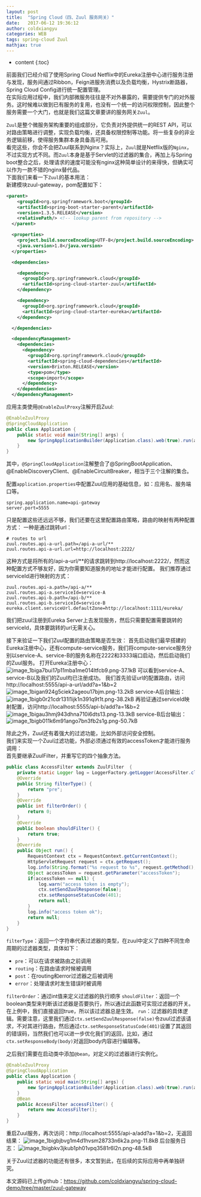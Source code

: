 ```yaml
---
layout: post
title:  "Spring Cloud（四、Zuul 服务网关）"
date:   2017-06-12 19:36:12
author: coldxiangyu
categories: WEB
tags: spring-cloud Zuul
mathjax: true
---
```


* content
{:toc}

前面我们已经介绍了使用Spring Cloud Netflix中的Eureka注册中心进行服务注册与发现，服务间通过Ribbon，Feign进服务消费以及负载均衡，Hystrix断路器，Spring Cloud Config进行统一配置管理。  
在实际应用过程中，我们内部微服务往往是不对外暴露的，需要提供专门的对外服务。这时候难以做到已有服务的复用，也没有一个统一的访问权限控制，因此整个服务需要一个大门，也就是我们这篇文章要讲的服务网关`Zuul`。  




`Zuul`是整个微服务架构重要的组成部分，它负责对外提供统一的REST API，可以对路由策略进行调整，实现负载均衡，还具备权限控制等功能。将一些复杂的非业务逻辑前移，使得服务集群本身具备高可用。  
看完这些，你会不会把Zuul联系到Nginx？实际上，`Zuul`就是Netflix版的`Nginx`，不过实现方式不同。而`Zuul`本身是基于Servlet的过滤器的集合，再加上与Spring boot整合之后，处理请求的速度可能没有nginx这种简单设计的来得快，但确实可以作为一款不错的nginx替代品。  
下面我们来看一下`Zuul`的基本用法：  
新建模块zuul-gateway，pom配置如下：
```xml
<parent>
    <groupId>org.springframework.boot</groupId>
    <artifactId>spring-boot-starter-parent</artifactId>
    <version>1.3.5.RELEASE</version>
    <relativePath/> <!-- lookup parent from repository -->
  </parent>

  <properties>
    <project.build.sourceEncoding>UTF-8</project.build.sourceEncoding>
    <java.version>1.8</java.version>
  </properties>

  <dependencies>

    <dependency>
      <groupId>org.springframework.cloud</groupId>
      <artifactId>spring-cloud-starter-zuul</artifactId>
    </dependency>

    <dependency>
      <groupId>org.springframework.cloud</groupId>
      <artifactId>spring-cloud-starter-eureka</artifactId>
    </dependency>

  </dependencies>

  <dependencyManagement>
    <dependencies>
      <dependency>
        <groupId>org.springframework.cloud</groupId>
        <artifactId>spring-cloud-dependencies</artifactId>
        <version>Brixton.RELEASE</version>
        <type>pom</type>
        <scope>import</scope>
      </dependency>
    </dependencies>
  </dependencyManagement>
```
应用主类使用`@EnableZuulProxy`注解开启Zuul:
```java
@EnableZuulProxy
@SpringCloudApplication
public class Application {
	public static void main(String[] args) {
		new SpringApplicationBuilder(Application.class).web(true).run(args);
	}
}
```
其中，`@SpringCloudApplication`注解整合了@SpringBootApplication、@EnableDiscoveryClient、@EnableCircuitBreaker，相当于三个注解的集合。

配置`application.properties`中配置Zuul应用的基础信息，如：应用名、服务端口等。
```
spring.application.name=api-gateway
server.port=5555
```
只是配置这些还远远不够，我们还要在这里配置路由策略，路由的映射有两种配置方式：
一种是通过跳转url：
```
# routes to url
zuul.routes.api-a-url.path=/api-a-url/**
zuul.routes.api-a-url.url=http://localhost:2222/
```
这种方式是将所有的/api-a-url/**的请求跳转到http://localhost:2222/，然而这种配置方式不够友好，因为你需要知道服务的地址才能进行配置。
我们推荐通过serviceId进行映射的方式：
```
zuul.routes.api-a.path=/api-a/**
zuul.routes.api-a.serviceId=service-A
zuul.routes.api-b.path=/api-b/**
zuul.routes.api-b.serviceId=service-B
eureka.client.serviceUrl.defaultZone=http://localhost:1111/eureka/
```
我们把zuul注册到Eureka Server上去发现服务，然后只需要配置需要跳转的serviceId，具体要跳转的url无需关心。

接下来验证一下我们Zuul配置的路由策略是否生效：
首先启动我们最早搭建的Eureka注册中心，还有compute-service服务，我们将compute-service服务分别以service-A、service-B的服务名称在2222和3333端口启动，然后启动我们的Zuul服务。
打开Eureka注册中心：
![image_1biga7bui17p11mba1me014ltfcb9.png-37.1kB][1]
可以看到service-A、service-B以及我们的Zuul均已注册成功。
我们首先验证url的配置路由，访问http://localhost:5555/api-a-url/add?a=1&b=2
![image_1bigan924g5ciek2ageou17bjm.png-13.2kB][2]
service-A后台输出：
![image_1bigb0r21cdr131l1ijk1n391q9t1t.png-38.2kB][3]
再验证通过serviceId映射配置，访问http://localhost:5555/api-b/add?a=1&b=2
![image_1bigau3hmj943dhna710i6dts13.png-13.3kB][4]
service-B后台输出：
![image_1bigb011k6m91ango7bn3fb2s1g.png-50.7kB][5]

除此之外，Zuul还有着强大的过滤功能，比如外部访问安全控制。  
我们来实现一个Zuul过滤功能，外部必须通过有效的accessToken才能进行服务调用：  
首先要继承ZuulFilter，并重写它的四个抽象方法。
```java
public class AccessFilter extends ZuulFilter  {
    private static Logger log = LoggerFactory.getLogger(AccessFilter.class);
    @Override
    public String filterType() {
        return "pre";
    }
    @Override
    public int filterOrder() {
        return 0;
    }
    @Override
    public boolean shouldFilter() {
        return true;
    }
    @Override
    public Object run() {
        RequestContext ctx = RequestContext.getCurrentContext();
        HttpServletRequest request = ctx.getRequest();
        log.info(String.format("%s request to %s", request.getMethod(), request.getRequestURL().toString()));
        Object accessToken = request.getParameter("accessToken");
        if(accessToken == null) {
            log.warn("access token is empty");
            ctx.setSendZuulResponse(false);
            ctx.setResponseStatusCode(401);
            return null;
        }
        log.info("access token ok");
        return null;
    }
}
```
`filterType`：返回一个字符串代表过滤器的类型，在zuul中定义了四种不同生命周期的过滤器类型，具体如下：

- `pre`：可以在请求被路由之前调用
- `routing`：在路由请求时候被调用
- `post`：在routing和error过滤器之后被调用
- `error`：处理请求时发生错误时被调用

`filterOrder`：通过int值来定义过滤器的执行顺序
`shouldFilter`：返回一个boolean类型来判断该过滤器是否要执行，所以通过此函数可实现过滤器的开关。在上例中，我们直接返回true，所以该过滤器总是生效。
`run`：过滤器的具体逻辑。需要注意，这里我们通过`ctx.setSendZuulResponse(false)`令zuul过滤该请求，不对其进行路由，然后通过`ctx.setResponseStatusCode(401)`设置了其返回的错误码，当然我们也可以进一步优化我们的返回，比如，通过`ctx.setResponseBody(body)`对返回body内容进行编辑等。

之后我们需要在启动类中添加`@bean`，对定义的过滤器进行实例化。
```java
@EnableZuulProxy
@SpringCloudApplication
public class Application {
	public static void main(String[] args) {
		new SpringApplicationBuilder(Application.class).web(true).run(args);
	}
	@Bean
	public AccessFilter accessFilter() {
		return new AccessFilter();
	}
}
```
重启Zuul服务，再次访问：http://localhost:5555/api-a/add?a=1&b=2，无返回结果：
![image_1bigbjbvg1m4d1hvsm28733n6k2a.png-11.8kB][6]
后台服务日志：
![image_1bigbkv3jkub1ph01vpq3581r6l2n.png-48.5kB][7]

关于Zuul过滤器的功能还有很多，本文暂到此，在后续的实际应用中再单独研究。

本文源码已上传github：https://github.com/coldxiangyu/spring-cloud-demo/tree/master/zuul-gateway


  [1]: http://static.zybuluo.com/coldxiangyu/7lmzygvmj2sxt1oz6jfty48z/image_1biga7bui17p11mba1me014ltfcb9.png
  [2]: http://static.zybuluo.com/coldxiangyu/vid7vm179mclcyrn9u1zvdb8/image_1bigan924g5ciek2ageou17bjm.png
  [3]: http://static.zybuluo.com/coldxiangyu/7xmponhg8iu97mqqkujiylay/image_1bigb0r21cdr131l1ijk1n391q9t1t.png
  [4]: http://static.zybuluo.com/coldxiangyu/f6bjrnm1jvqk7l7dgqgolnm6/image_1bigau3hmj943dhna710i6dts13.png
  [5]: http://static.zybuluo.com/coldxiangyu/3t8a2aq8hbati3xbq63lptd1/image_1bigb011k6m91ango7bn3fb2s1g.png
  [6]: http://static.zybuluo.com/coldxiangyu/nn69futan3jym9vagq0btoko/image_1bigbjbvg1m4d1hvsm28733n6k2a.png
  [7]: http://static.zybuluo.com/coldxiangyu/7q8y8d1h23q9jh7fkmi46u52/image_1bigbkv3jkub1ph01vpq3581r6l2n.png
